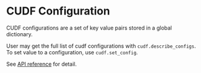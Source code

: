 # CUDF Configuration

CUDF configurations are a set of key value pairs stored in a global dictionary.

User may get the full list of cudf configurations with ``cudf.describe_configs``.
To set value to a configuration, use ``cudf.set_config``.

See [API reference](api.config) for detail.
